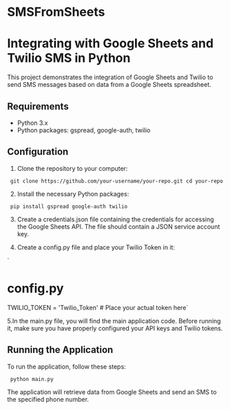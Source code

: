 # SMSFromSheets
# Integrating with Google Sheets and Twilio SMS in Python

This project demonstrates the integration of Google Sheets and Twilio to send SMS messages based on data from a Google Sheets spreadsheet.

## Requirements

- Python 3.x
- Python packages: gspread, google-auth, twilio

## Configuration

1. Clone the repository to your computer:

  `
    git clone https://github.com/your-username/your-repo.git
    cd your-repo`

2. Install the necessary Python packages:

`
pip install gspread google-auth twilio`

3. Create a credentials.json file containing the credentials for accessing the Google Sheets API. The file should contain a JSON service account key.

4. Create a config.py file and place your Twilio Token in it:

`
# config.py

TWILIO_TOKEN = 'Twilio_Token'  # Place your actual token here`

5.In the main.py file, you will find the main application code. Before running it, make sure you have properly configured your API keys and Twilio tokens.

## Running the Application

To run the application, follow these steps:

`
python main.py`

The application will retrieve data from Google Sheets and send an SMS to the specified phone number.




